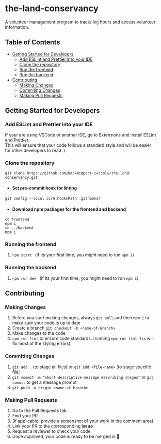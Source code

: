 # the-land-conservancy
A volunteer management program to track/ log hours and access volunteer information.

## Table of Contents
- [Getting Started for Developers](#getting-started-for-developers)
  - [Add ESLint and Prettier into your IDE](#add-eslint-and-prettier-into-your-ide)
  - [Clone the repository](#clone-the-repository)
  - [Run the frontend](#running-the-frontend)
  - [Run the backend](#running-the-backend)
- [Contributing](#contributing)
  - [Making Changes](#making-changes)
  - [Commiting Changes](#commiting-changes)
  - [Making Pull Requests](#making-pull-requests)

  
## Getting Started for Developers 

### Add ESLint and Prettier into your IDE  
If your are using VSCode or another IDE, go to Extensions and install ESLint and Prettier.  
This will ensure that your code follows a standard style and will be easier for other developers to read :)  

### Clone the repository
``` git clone https://github.com/hack4impact-calpoly/the-land-conservancy.git ```  
  
- #### Set pre-commit hook for linting  
```git config --local core.hooksPath .githooks/```  
  
- #### Download npm packages for the frontend and backend  
```cd frontend```  
```npm i```  
```cd ../backend```  
```npm i```  

### Running the frontend
1. ```npm start ``` (if its your first time, you might need to run ```npm i```)  

### Running the backend
1. ```npm run dev ``` (if its your first time, you might need to run ```npm i```)

## Contributing 

### Making Changes
1. Before you start making changes, always ```git pull``` and then ```npm i``` to make sure your code is up to date 
2. Create a branch ```git checkout -b <name-of-branch>```
3. Make changes to the code 
4. ```npm run lint``` to ensure code standards. (running ```npm run lint-fix``` will fix most of the styling errors)

### Commiting Changes
1. ```git add .``` (to stage all files) or ```git add <file-name>``` (to stage specific file)
2. ```git commit -m "short descriptive message describing chages"``` or ```git commit``` to get a message prompt
3. ```git push -u origin <name-of-branch>```

### Making Pull Requests
1. Go to the Pull Requests tab
2. Find your PR
3. (If applicable, provide a screenshot of your work in the comment area)
4. Link your PR to the corresponding **Issue**  
5. Request a reviewer to check your code
6. Once approved, your code is ready to be merged in 🎉

